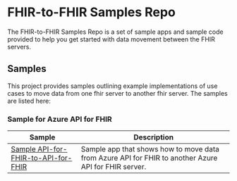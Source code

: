 # FHIR-to-FHIR Samples Repo
The FHIR-to-FHIR Samples Repo is a set of sample apps and sample code provided to help you get started with data movement between the FHIR servers. 

## Samples

This project provides samples outlining example implementations of use cases to move data from one fhir server to another fhir server. The samples are listed here:

### Sample for Azure API for FHIR

|Sample|Description|
| --- | --- |
| [Sample API-for-FHIR-to-API-for-FHIR](https://github.com/Azure-Samples/azure-health-data-services-samples/tree/snarang/fhir2fhir/samples/FHIR-to-FHIR/API-for-FHIR-to-API-for-FHIR) | Sample app that shows how to move data from Azure API for FHIR to another Azure API for FHIR server. |

